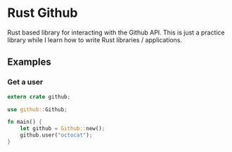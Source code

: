 # Rust Github

Rust based library for interacting with the Github API. This is just a practice library while I learn how to write Rust libraries / applications.

## Examples

### Get a user

```rust
extern crate github;

use github::Github;

fn main() {
    let github = Github::new();
    github.user("octocat");
}
```
